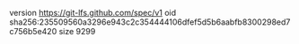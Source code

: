 version https://git-lfs.github.com/spec/v1
oid sha256:235509560a3296e943c2c354444106dfef5d5b6aabfb8300298ed7c756b5e420
size 9299
